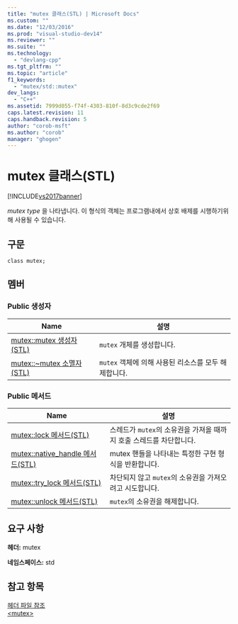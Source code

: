 ```yaml
---
title: "mutex 클래스(STL) | Microsoft Docs"
ms.custom: ""
ms.date: "12/03/2016"
ms.prod: "visual-studio-dev14"
ms.reviewer: ""
ms.suite: ""
ms.technology: 
  - "devlang-cpp"
ms.tgt_pltfrm: ""
ms.topic: "article"
f1_keywords: 
  - "mutex/std::mutex"
dev_langs: 
  - "C++"
ms.assetid: 7999d055-f74f-4303-810f-8d3c9cde2f69
caps.latest.revision: 11
caps.handback.revision: 5
author: "corob-msft"
ms.author: "corob"
manager: "ghogen"
---
```

# mutex 클래스(STL)
[!INCLUDE[vs2017banner](../assembler/inline/includes/vs2017banner.md)]

*mutex type* 을 나타냅니다.  이 형식의 객체는 프로그램내에서 상호 배제를 시행하기위해 사용될 수 있습니다.  
  
## 구문  
  
```  
class mutex;  
```  
  
## 멤버  
  
### Public 생성자  
  
|Name|설명|  
|----------|--------|  
|[mutex::mutex 생성자\(STL\)](../Topic/mutex::mutex%20Constructor%20\(STL\).md)|`mutex` 개체를 생성합니다.|  
|[mutex::~mutex 소멸자\(STL\)](../Topic/mutex::~mutex%20Destructor%20\(STL\).md)|`mutex` 객체에 의해 사용된 리소스를 모두 해제합니다.|  
  
### Public 메서드  
  
|Name|설명|  
|----------|--------|  
|[mutex::lock 메서드\(STL\)](../Topic/mutex::lock%20Method%20\(STL\).md)|스레드가 `mutex`의 소유권을 가져올 때까지 호출 스레드를 차단합니다.|  
|[mutex::native\_handle 메서드\(STL\)](../Topic/mutex::native_handle%20Method%20\(STL\).md)|mutex 핸들을 나타내는 특정한 구현 형식을 반환합니다.|  
|[mutex::try\_lock 메서드\(STL\)](../Topic/mutex::try_lock%20Method%20\(STL\).md)|차단되지 않고 `mutex`의 소유권을 가져오려고 시도합니다.|  
|[mutex::unlock 메서드\(STL\)](../Topic/mutex::unlock%20Method%20\(STL\).md)|`mutex`의 소유권을 해제합니다.|  
  
## 요구 사항  
 **헤더:** mutex  
  
 **네임스페이스:** std  
  
## 참고 항목  
 [헤더 파일 참조](../standard-library/cpp-standard-library-header-files.md)   
 [\<mutex\>](../standard-library/mutex.md)